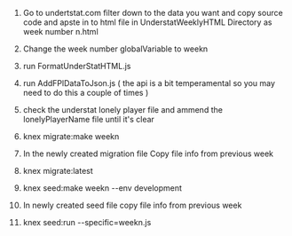 1) Go to undertstat.com filter down to the data you want and copy source code and apste in to html file in UnderstatWeeklyHTML Directory as week number n.html

2) Change the week number globalVariable to weekn

3) run FormatUnderStatHTML.js

4) run AddFPlDataToJson.js ( the api is a bit temperamental so you may need to do this a couple of times )

5) check the understat lonely player file and ammend the lonelyPlayerName file until it's clear

6) knex migrate:make weekn

7) In the newly created migration file Copy file info from previous week

8) knex migrate:latest

9) knex seed:make weekn --env development

10) In newly created seed file copy file info from previous week

11) knex seed:run --specific=weekn.js